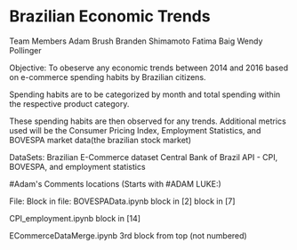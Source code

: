 # Brazilian Economic Trends 
Team Members 
Adam Brush
Branden Shimamoto
Fatima Baig 
Wendy Pollinger

Objective:
To obeserve any economic trends between 2014 and 2016 based on e-commerce spending habits by Brazilian citizens. 

Spending habits are to be categorized by month and total spending within the respective product category.

These spending habits are then observed for any trends. Additional metrics used will be the Consumer Pricing Index, Employment Statistics, and BOVESPA market data(the brazilian stock market)


DataSets: 
Brazilian E-Commerce dataset 
Central Bank of Brazil API - CPI, BOVESPA, and employment statistics 

#Adam's Comments locations (Starts with #ADAM LUKE:)

File:                       Block in file: 
BOVESPAData.ipynb           block in [2]
                            block in [7]

CPI_employment.ipynb        block in [14]

ECommerceDataMerge.ipynb    3rd block from top (not numbered)

